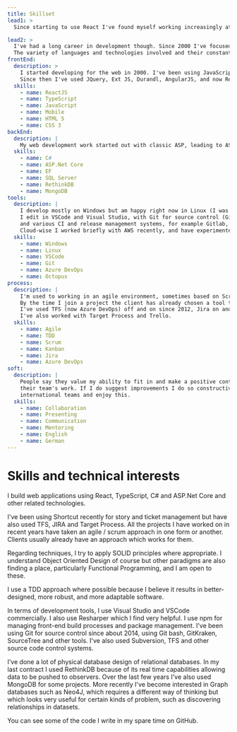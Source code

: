 ```yaml
---
title: Skillset
lead1: >
  Since starting to use React I've found myself working increasingly at the front end, though I combined this with C# and ASP.Net in a recent project.

lead2: >
  I've had a long career in development though. Since 2000 I've focused on web applications. My background is full stack.
  The variety of languages and technologies involved and their constant evolution keeps me interested and curious, and allows me to continually improve what I can offer users.
frontEnd:
  description: >
    I started developing for the web in 2000. I've been using JavaScript to write SPAs since I discovered AJAX!
    Since then I've used JQuery, Ext JS, Durandl, AngularJS, and now React, my preferred framework. I'm experimenting with NextJS - this site is built on it. Since 2019 I've mostly used TypeScript - I really like it.
  skills:
    - name: ReactJS
    - name: TypeScript
    - name: JavaScript
    - name: Mobile
    - name: HTML 5
    - name: CSS 3
backEnd:
  description: |
    My web development work started out with classic ASP, leading to ASP.Net Core using C#. I've used SQL Server since about 2000 but also worked with MongoDB and more recently RethinkDB, a real-time database. I've mainly used Entity Framework as an ORM but also NHibernate and Dapper.
  skills:
    - name: C#
    - name: ASP.Net Core
    - name: EF
    - name: SQL Server
    - name: RethinkDB
    - name: MongoDB
tools:
  description: |
    I develop mostly on Windows but am happy right now in Linux (I was originally from a Unix background).
    I edit in VSCode and Visual Studio, with Git for source control (GitHub, GitLab, BitBucket), 
    and various CI and release management systems, for example Gitlab, TFS, Azure DevOps, Octopus Deploy.
    Cloud-wise I worked briefly with AWS recently, and have experimented with Azure. I have exposure to Docker and Kubernetes.
  skills:
    - name: Windows
    - name: Linux
    - name: VSCode
    - name: Git
    - name: Azure DevOps
    - name: Octopus
process:
  description: |
    I'm used to working in an agile environment, sometimes based on Scrum, sometimes Kanban.
    By the time I join a project the client has already chosen a tool to manage it so I'm familiar with a few. 
    I've used TFS (now Azure DevOps) off and on since 2012, Jira on and off since 2014. I'm using Shortcut now.
    I've also worked with Target Process and Trello.
  skills:
    - name: Agile
    - name: TDD
    - name: Scrum
    - name: Kanban
    - name: Jira
    - name: Azure DevOps
soft:
  description: |
    People say they value my ability to fit in and make a positive contribution that complements 
    their team's work. If I do suggest improvements I do so constructively. I'm pragmatic. I enjoy collaborating, pair programming, mentoring, presenting and (perhaps unusually) documenting! I am used to working in  
    international teams and enjoy this.
  skills:
    - name: Collaboration
    - name: Presenting
    - name: Communication
    - name: Mentoring
    - name: English
    - name: German
---
```


# Skills and technical interests

I build web applications using React, TypeScript, C# and ASP.Net Core and other related technologies.

I've been using Shortcut recently for story and ticket management but have also used TFS, JIRA and Target Process. All the projects I have worked on in recent years have taken an agile / scrum approach in one form or another. Clients usually already have an approach which works for them.

Regarding techniques, I try to apply SOLID principles where appropriate. I understand Object Oriented Design of course but other paradigms are also finding a place, particularly Functional Programming, and I am open to these.

I use a TDD approach where possible because I believe it results in better-designed, more robust, and more adaptable software.

In terms of development tools, I use Visual Studio and VSCode commercially. I also use Resharper which I find very helpful. I use npm for managing front-end build processes and package management. I've been using Git for source control since about 2014, using Git bash, GitKraken, SourceTree and other tools. I've also used Subversion, TFS and other source code control systems.

I’ve done a lot of physical database design of relational databases. In my last contract I used RethinkDB because of its real time capabilities allowing data to be pushed to observers. Over the last few years I've also used MongoDB for some projects. More recently I've become interested in Graph databases such as Neo4J, which requires a different way of thinking but which looks very useful for certain kinds of problem, such as discovering relationships in datasets.

You can see some of the code I write in my spare time on GitHub.
